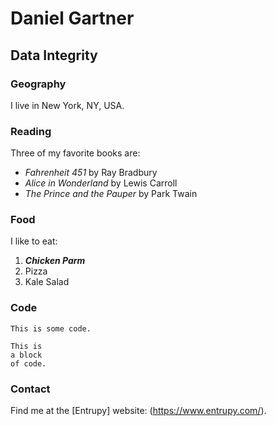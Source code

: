 # Daniel Gartner

## Data Integrity

### Geography

I live in New York, NY, USA.

### Reading

Three of my favorite books are:

- *Fahrenheit 451* by Ray Bradbury
- *Alice in Wonderland* by Lewis Carroll
- *The Prince and the Pauper* by Park Twain

### Food

I like to eat:

1. ***Chicken Parm***
2. Pizza
3. Kale Salad

### Code

`This is some code.`

```
This is
a block
of code.
```

### Contact

Find me at the [Entrupy] website: (https://www.entrupy.com/).
